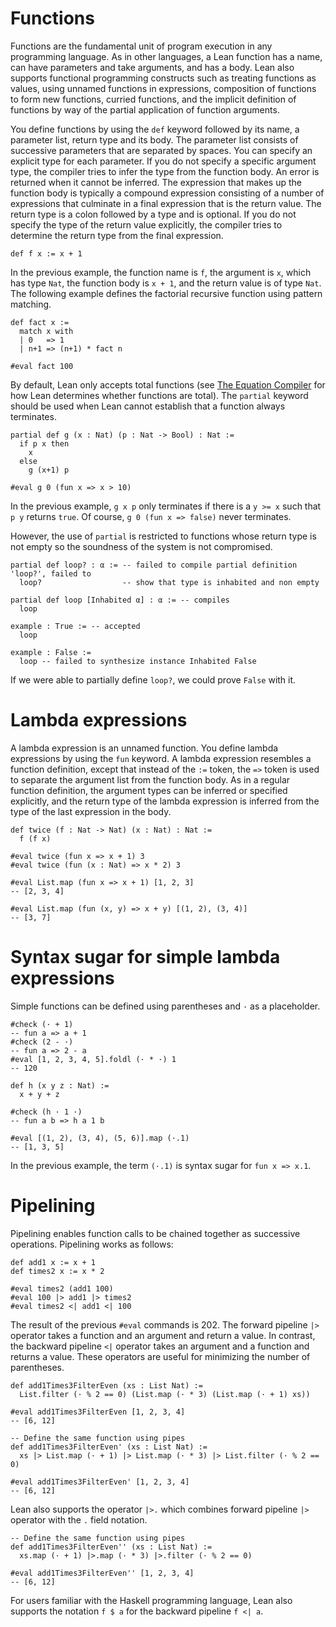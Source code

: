 # Functions

Functions are the fundamental unit of program execution in any programming language.
As in other languages, a Lean function has a name, can have parameters and take arguments, and has a body.
Lean also supports functional programming constructs such as treating functions as values,
using unnamed functions in expressions, composition of functions to form new functions,
curried functions, and the implicit definition of functions by way of
the partial application of function arguments.

You define functions by using the `def` keyword followed by its name, a parameter list, return type and its body.
The parameter list consists of successive parameters that are separated by spaces.
You can specify an explicit type for each parameter.
If you do not specify a specific argument type, the compiler tries to infer the type from the function body.
An error is returned when it cannot be inferred.
The expression that makes up the function body is typically a compound expression consisting of a number of expressions
that culminate in a final expression that is the return value.
The return type is a colon followed by a type and is optional.
If you do not specify the type of the return value explicitly,
the compiler tries to determine the return type from the final expression.

```lean
def f x := x + 1
```
In the previous example, the function name is `f`, the argument is `x`, which has type `Nat`,
the function body is `x + 1`, and the return value is of type `Nat`.
The following example defines the factorial recursive function using pattern matching.
```lean
def fact x :=
  match x with
  | 0   => 1
  | n+1 => (n+1) * fact n

#eval fact 100
```
By default, Lean only accepts total functions (see [The Equation
Compiler](declarations.md#_the_equation_compiler) for how Lean determines
whether functions are total).
The `partial` keyword should be used when Lean cannot
establish that a function always terminates.
```lean
partial def g (x : Nat) (p : Nat -> Bool) : Nat :=
  if p x then
    x
  else
    g (x+1) p

#eval g 0 (fun x => x > 10)
```
In the previous example, `g x p` only terminates if there is a `y >= x` such that `p y` returns `true`.
Of course, `g 0 (fun x => false)` never terminates.

However, the use of `partial` is restricted to functions whose return type is not empty so the soundness
of the system is not compromised.

```lean,ignore
partial def loop? : α := -- failed to compile partial definition 'loop?', failed to
  loop?                  -- show that type is inhabited and non empty

partial def loop [Inhabited α] : α := -- compiles
  loop

example : True := -- accepted
  loop

example : False :=
  loop -- failed to synthesize instance Inhabited False
```

If we were able to partially define `loop?`, we could prove `False` with it.

# Lambda expressions

A lambda expression is an unnamed function.
You define lambda expressions by using the `fun` keyword. A lambda expression resembles a function definition, except that instead of the `:=` token,
the `=>` token is used to separate the argument list from the function body. As in a regular function definition,
the argument types can be inferred or specified explicitly, and the return type of the lambda expression is inferred from the type of the
last expression in the body.

```lean
def twice (f : Nat -> Nat) (x : Nat) : Nat :=
  f (f x)

#eval twice (fun x => x + 1) 3
#eval twice (fun (x : Nat) => x * 2) 3

#eval List.map (fun x => x + 1) [1, 2, 3]
-- [2, 3, 4]

#eval List.map (fun (x, y) => x + y) [(1, 2), (3, 4)]
-- [3, 7]
```

# Syntax sugar for simple lambda expressions

Simple functions can be defined using parentheses and `·` as a placeholder.
```lean
#check (· + 1)
-- fun a => a + 1
#check (2 - ·)
-- fun a => 2 - a
#eval [1, 2, 3, 4, 5].foldl (· * ·) 1
-- 120

def h (x y z : Nat) :=
  x + y + z

#check (h · 1 ·)
-- fun a b => h a 1 b

#eval [(1, 2), (3, 4), (5, 6)].map (·.1)
-- [1, 3, 5]
```
In the previous example, the term `(·.1)` is syntax sugar for `fun x => x.1`.

# Pipelining

Pipelining enables function calls to be chained together as successive operations. Pipelining works as follows:

```lean
def add1 x := x + 1
def times2 x := x * 2

#eval times2 (add1 100)
#eval 100 |> add1 |> times2
#eval times2 <| add1 <| 100
```
The result of the previous `#eval` commands is 202.
The forward pipeline `|>` operator takes a function and an argument and return a value.
In contrast, the backward pipeline `<|` operator takes an argument and a function and returns a value.
These operators are useful for minimizing the number of parentheses.
```lean
def add1Times3FilterEven (xs : List Nat) :=
  List.filter (· % 2 == 0) (List.map (· * 3) (List.map (· + 1) xs))

#eval add1Times3FilterEven [1, 2, 3, 4]
-- [6, 12]

-- Define the same function using pipes
def add1Times3FilterEven' (xs : List Nat) :=
  xs |> List.map (· + 1) |> List.map (· * 3) |> List.filter (· % 2 == 0)

#eval add1Times3FilterEven' [1, 2, 3, 4]
-- [6, 12]
```
Lean also supports the operator `|>.` which combines forward pipeline `|>` operator with the `.` field notation.
```lean
-- Define the same function using pipes
def add1Times3FilterEven'' (xs : List Nat) :=
  xs.map (· + 1) |>.map (· * 3) |>.filter (· % 2 == 0)

#eval add1Times3FilterEven'' [1, 2, 3, 4]
-- [6, 12]
```

For users familiar with the Haskell programming language,
Lean also supports the notation `f $ a` for the backward pipeline `f <| a`.
